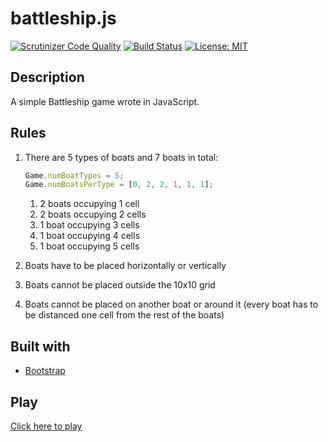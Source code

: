 # battleship.js
[![Scrutinizer Code Quality](https://scrutinizer-ci.com/g/lluiscamino/battleship.js/badges/quality-score.png?b=master)](https://scrutinizer-ci.com/g/lluiscamino/battleship.js/?branch=master) [![Build Status](https://scrutinizer-ci.com/g/lluiscamino/battleship.js/badges/build.png?b=master)](https://scrutinizer-ci.com/g/lluiscamino/battleship.js/build-status/master) [![License: MIT](https://img.shields.io/badge/License-MIT-yellow.svg)](https://github.com/lluiscamino/battleship.js/blob/master/LICENSE)

## Description
A simple Battleship game wrote in JavaScript.
## Rules
1. There are 5 types of boats and 7 boats in total:

    ```js
    Game.numBoatTypes = 5;
    Game.numBoatsPerType = [0, 2, 2, 1, 1, 1];
    ```
   1. 2 boats occupying 1 cell
   2. 2 boats occupying 2 cells
   3. 1 boat occupying 3 cells
   4. 1 boat occupying 4 cells
   5. 1 boat occupying 5 cells
2. Boats have to be placed horizontally or vertically
3. Boats cannot be placed outside the 10x10 grid
4. Boats cannot be placed on another boat or around it (every boat has to be distanced one cell from the rest of the boats)
## Built with
* [Bootstrap](https://getbootstrap.com/)
## Play
[Click here to play](https://honorius.us/battleships/index.html/)
